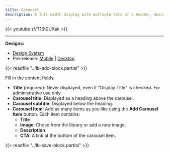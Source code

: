 ```yaml
---
title: Carousel
description: A full-width display with multiple sets of a header, description, and call to action overlaid on top of an image.
---
```


{{< youtube zVT1St0UXsk >}}

-----

**Designs:**
- [Design System](../../../../../../assets/img/designs/lb-ui-kit/Carousel.jpg)
- Pre-release: [Mobile](<../../../../../../assets/img/designs/lb/Carousels Mobile.png>) | [Desktop](<../../../../../../assets/img/designs/lb/Carousels Desktop.png>)

{{< readfile "../lb-add-block.partial" >}}

Fill in the content fields:

- **Title** (required): Never displayed, even if "Display Title" is checked. For administrative use only.
- **Carousel title**: Displayed as a heading above the carousel.
- **Carousel subtitle**: Displayed below the heading.
- **Carousel Item**: Add as many items as you like using the **Add Carousel Item** button. Each item contains:
  - **Title**
  - **Image**: Chose from the library or add a new image.
  - **Description**
  - **CTA**: A link at the bottom of the carousel item.

{{< readfile "../lb-save-block.partial" >}}